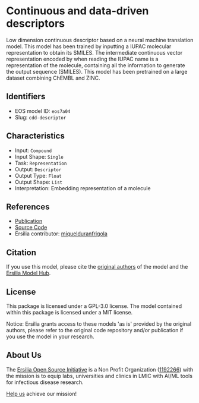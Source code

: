 # Continuous and data-driven descriptors

Low dimension continuous descriptor based on a neural machine translation model. This model has been trained by inputting a IUPAC molecular representation to obtain its SMILES. The intermediate continuous vector representation encoded by when reading the IUPAC name is a representation of the molecule, containing all the information to generate the output sequence (SMILES). This model has been pretrained on a large dataset combining ChEMBL and ZINC.

## Identifiers

* EOS model ID: `eos7a04`
* Slug: `cdd-descriptor`

## Characteristics

* Input: `Compound`
* Input Shape: `Single`
* Task: `Representation`
* Output: `Descriptor`
* Output Type: `Float`
* Output Shape: `List`
* Interpretation: Embedding representation of a molecule

## References

* [Publication](https://pubs.rsc.org/en/content/articlelanding/2019/sc/c8sc04175j)
* [Source Code](https://github.com/jrwnter/cddd)
* Ersilia contributor: [miquelduranfrigola](https://github.com/miquelduranfrigola)

## Citation

If you use this model, please cite the [original authors](https://pubs.rsc.org/en/content/articlelanding/2019/sc/c8sc04175j) of the model and the [Ersilia Model Hub](https://github.com/ersilia-os/ersilia/blob/master/CITATION.cff).

## License

This package is licensed under a GPL-3.0 license. The model contained within this package is licensed under a MIT license.

Notice: Ersilia grants access to these models 'as is' provided by the original authors, please refer to the original code repository and/or publication if you use the model in your research.

## About Us

The [Ersilia Open Source Initiative](https://ersilia.io) is a Non Profit Organization ([1192266](https://register-of-charities.charitycommission.gov.uk/charity-search/-/charity-details/5170657/full-print)) with the mission is to equip labs, universities and clinics in LMIC with AI/ML tools for infectious disease research.

[Help us](https://www.ersilia.io/donate) achieve our mission!